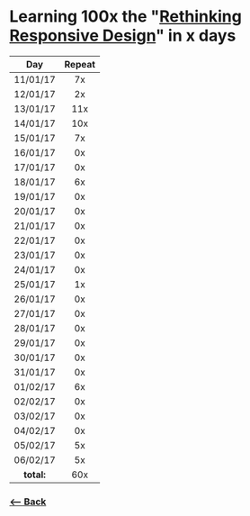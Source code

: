# Learning 100x the "[Rethinking Responsive Design](https://una.im/rethinking-responsive/#💁)" in x days

| Day       | Repeat |
|:---------:|:---:|
| 11/01/17  | 7x |
| 12/01/17  | 2x |
| 13/01/17  | 11x |
| 14/01/17  | 10x |
| 15/01/17  | 7x |
| 16/01/17  | 0x |
| 17/01/17  | 0x |
| 18/01/17  | 6x |
| 19/01/17  | 0x |
| 20/01/17  | 0x |
| 21/01/17  | 0x |
| 22/01/17  | 0x |
| 23/01/17  | 0x |
| 24/01/17  | 0x |
| 25/01/17  | 1x |
| 26/01/17  | 0x |
| 27/01/17  | 0x |
| 28/01/17  | 0x |
| 29/01/17  | 0x |
| 30/01/17  | 0x |
| 31/01/17  | 0x |
| 01/02/17  | 6x |
| 02/02/17  | 0x |
| 03/02/17  | 0x |
| 04/02/17  | 0x |
| 05/02/17  | 5x |
| 06/02/17  | 5x |
| **total:** | 60x |

### [<-- Back](https://github.com/afonsopacifer/learn-english-every-single-day)
